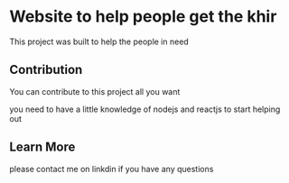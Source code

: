 # Website to help people get the khir

This project was built to help the people in need

## Contribution

You can contribute to this project all you want

you need to have a little knowledge of nodejs and reactjs to start helping out

## Learn More

please contact me on linkdin if you have any questions
